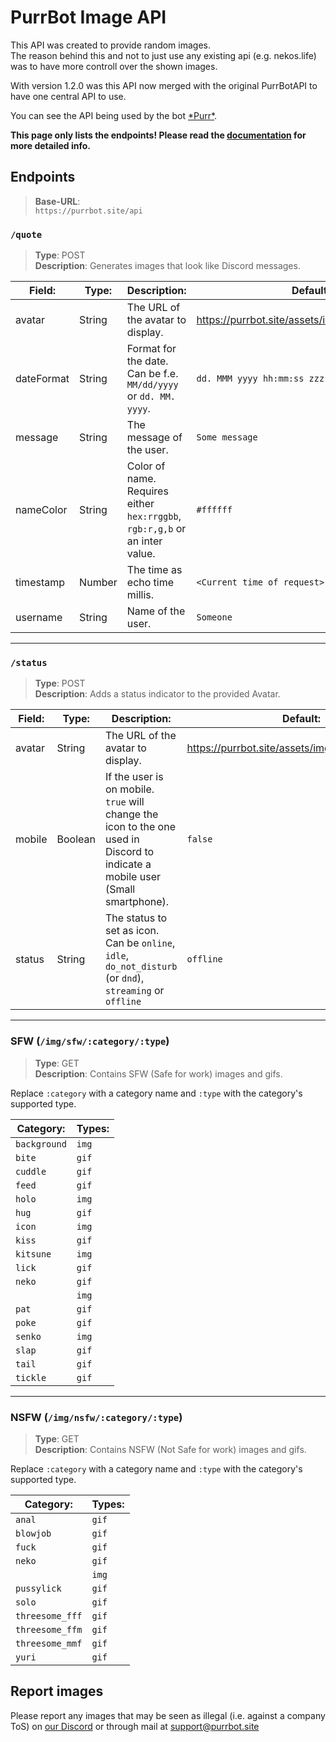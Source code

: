 [docs]: https://docs.purrbot.site/api/imageapi
[purr]: https://purrbot.site

# PurrBot Image API
This API was created to provide random images.  
The reason behind this and not to just use any existing api (e.g. nekos.life) was to have more controll over the shown images.

With version 1.2.0 was this API now merged with the original PurrBotAPI to have one central API to use.

You can see the API being used by the bot [\*Purr*][purr].

**This page only lists the endpoints! Please read the [documentation][docs] for more detailed info.**

## Endpoints
> **Base-URL**:  
> `https://purrbot.site/api`

### `/quote`
> **Type**: POST  
> **Description**: Generates images that look like Discord messages.

| Field:     | Type:  | Description:                                                                | Default:                                        |
| ---------- | ------ | --------------------------------------------------------------------------- | ----------------------------------------------- |
| avatar     | String | The URL of the avatar to display.                                           | https://purrbot.site/assets/img/api/unknown.png |
| dateFormat | String | Format for the date. Can be f.e. `MM/dd/yyyy` or `dd. MM. yyyy`.            | `dd. MMM yyyy hh:mm:ss zzz`                     |
| message    | String | The message of the user.                                                    | `Some message`                                  |
| nameColor  | String | Color of name. Requires either `hex:rrggbb`, `rgb:r,g,b` or an inter value. | `#ffffff`                                       |
| timestamp  | Number | The time as echo time millis.                                               | `<Current time of request>`                     |
| username   | String | Name of the user.                                                           | `Someone`                                       |

----
### `/status`
> **Type**: POST  
> **Description**: Adds a status indicator to the provided Avatar.

| Field: | Type:   | Description:                                                                                                                   | Default:                                        |
| ------ | ------- | ------------------------------------------------------------------------------------------------------------------------------ | ----------------------------------------------- |
| avatar | String  | The URL of the avatar to display.                                                                                              | https://purrbot.site/assets/img/api/unknown.png |
| mobile | Boolean | If the user is on mobile. `true` will change the icon to the one used in Discord to indicate a mobile user (Small smartphone). | `false`                                         |
| status | String  | The status to set as icon. Can be `online`, `idle`, `do_not_disturb` (or `dnd`), `streaming` or `offline`                      | `offline`                                       |

----
### SFW (`/img/sfw/:category/:type`)
> **Type**: GET  
> **Description**: Contains SFW (Safe for work) images and gifs.

Replace `:category` with a category name and `:type` with the category's supported type.

| Category:    | Types: |
| ------------ | ------ |
| `background` | `img`  |
| `bite`       | `gif`  |
| `cuddle`     | `gif`  |
| `feed`       | `gif`  |
| `holo`       | `img`  |
| `hug`        | `gif`  |
| `icon`       | `img`  |
| `kiss`       | `gif`  |
| `kitsune`    | `img`  |
| `lick`       | `gif`  |
| `neko`       | `gif`  |
|              | `img`  |
| `pat`        | `gif`  |
| `poke`       | `gif`  |
| `senko`      | `img`  |
| `slap`       | `gif`  |
| `tail`       | `gif`  |
| `tickle`     | `gif`  |

----
### NSFW (`/img/nsfw/:category/:type`)
> **Type**: GET  
> **Description**: Contains NSFW (Not Safe for work) images and gifs.

Replace `:category` with a category name and `:type` with the category's supported type.

| Category:       | Types: |
| --------------- | ------ |
| `anal`          | `gif`  |
| `blowjob`       | `gif`  |
| `fuck`          | `gif`  |
| `neko`          | `gif`  |
|                 | `img`  |
| `pussylick`     | `gif`  |
| `solo`          | `gif`  |
| `threesome_fff` | `gif`  |
| `threesome_ffm` | `gif`  |
| `threesome_mmf` | `gif`  |
| `yuri`          | `gif`  |

## Report images
Please report any images that may be seen as illegal (i.e. against a company ToS) on [our Discord](https://purrbot.site/discord) or through mail at support@purrbot.site